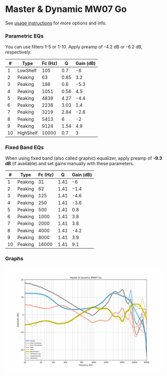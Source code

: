 # Master & Dynamic MW07 Go
See [usage instructions](https://github.com/jaakkopasanen/AutoEq#usage) for more options and info.

### Parametric EQs
You can use filters 1-5 or 1-10. Apply preamp of -4.2 dB or -6.2 dB, respectively.

|   # | Type      |   Fc (Hz) |    Q |   Gain (dB) |
|-----|-----------|-----------|------|-------------|
|   1 | LowShelf  |       105 | 0.7  |        -6   |
|   2 | Peaking   |        63 | 0.85 |         3.2 |
|   3 | Peaking   |       186 | 0.6  |        -5.3 |
|   4 | Peaking   |      1051 | 0.56 |         4.5 |
|   5 | Peaking   |      4839 | 4.27 |        -4.4 |
|   6 | Peaking   |      2238 | 3.03 |         1.4 |
|   7 | Peaking   |      3219 | 2.84 |        -2.6 |
|   8 | Peaking   |      5413 | 6    |        -2   |
|   9 | Peaking   |      9124 | 1.54 |         4.9 |
|  10 | HighShelf |     10000 | 0.7  |         3   |

### Fixed Band EQs
When using fixed band (also called graphic) equalizer, apply preamp of **-9.3 dB** (if available) and set gains manually with these parameters.

|   # | Type    |   Fc (Hz) |    Q |   Gain (dB) |
|-----|---------|-----------|------|-------------|
|   1 | Peaking |        31 | 1.41 |        -6   |
|   2 | Peaking |        62 | 1.41 |        -1.4 |
|   3 | Peaking |       125 | 1.41 |        -4.6 |
|   4 | Peaking |       250 | 1.41 |        -3.6 |
|   5 | Peaking |       500 | 1.41 |         0.8 |
|   6 | Peaking |      1000 | 1.41 |         3.8 |
|   7 | Peaking |      2000 | 1.41 |         3.8 |
|   8 | Peaking |      4000 | 1.41 |        -4.2 |
|   9 | Peaking |      8000 | 1.41 |         3.9 |
|  10 | Peaking |     16000 | 1.41 |         9.1 |

### Graphs
![](./Master%20&%20Dynamic%20MW07%20Go.png)

